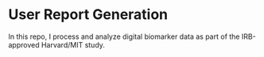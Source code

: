 # User Report Generation
In this repo, I process and analyze digital biomarker data as part of the IRB-approved Harvard/MIT study.
